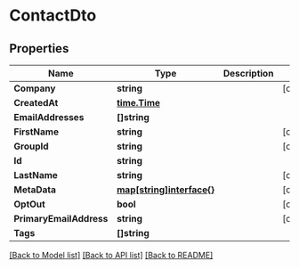 # ContactDto

## Properties

Name | Type | Description | Notes
------------ | ------------- | ------------- | -------------
**Company** | **string** |  | [optional] 
**CreatedAt** | [**time.Time**](time.Time) |  | 
**EmailAddresses** | **[]string** |  | 
**FirstName** | **string** |  | [optional] 
**GroupId** | **string** |  | [optional] 
**Id** | **string** |  | 
**LastName** | **string** |  | [optional] 
**MetaData** | [**map[string]interface{}**]() |  | [optional] 
**OptOut** | **bool** |  | [optional] 
**PrimaryEmailAddress** | **string** |  | [optional] 
**Tags** | **[]string** |  | 

[[Back to Model list]](../README#documentation-for-models) [[Back to API list]](../README#documentation-for-api-endpoints) [[Back to README]](../README)



